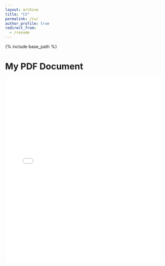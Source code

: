 ```yaml
---
layout: archive
title: "CV"
permalink: /cv/
author_profile: true
redirect_from:
  - /resume
---
```


{% include base_path %}

<html lang="en">
<head>
    <meta charset="UTF-8">
    <meta name="viewport" content="width=device-width, initial-scale=1.0">
    <title>PDF Viewer</title>
    <style>
        .pdf-container {
            width: 100%;
            height: 600px;
        }
    </style>
</head>
<body>
    <h1>My PDF Document</h1>
    <embed src="/files/Xuefang_ZHAO_CV.pdf" type="application/pdf" class="pdf-container">
</body>
</html>
